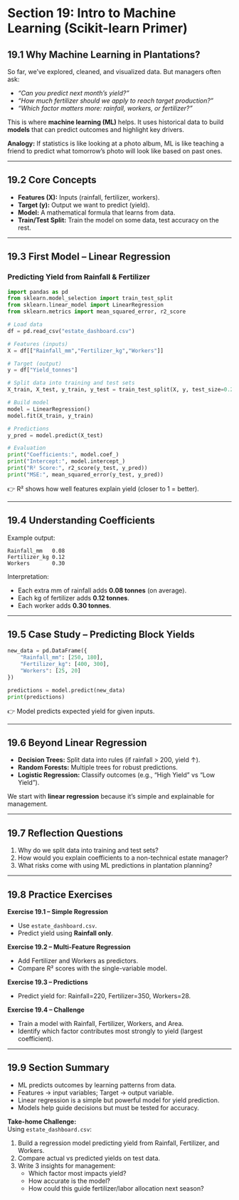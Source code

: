 # Section 19: Intro to Machine Learning (Scikit-learn Primer)

## 19.1 Why Machine Learning in Plantations?
So far, we’ve explored, cleaned, and visualized data. But managers often ask:  

- *“Can you predict next month’s yield?”*  
- *“How much fertilizer should we apply to reach target production?”*  
- *“Which factor matters more: rainfall, workers, or fertilizer?”*  

This is where **machine learning (ML)** helps. It uses historical data to build **models** that can predict outcomes and highlight key drivers.  

**Analogy:** If statistics is like looking at a photo album, ML is like teaching a friend to predict what tomorrow’s photo will look like based on past ones.  

---

## 19.2 Core Concepts
- **Features (X):** Inputs (rainfall, fertilizer, workers).  
- **Target (y):** Output we want to predict (yield).  
- **Model:** A mathematical formula that learns from data.  
- **Train/Test Split:** Train the model on some data, test accuracy on the rest.  

---

## 19.3 First Model – Linear Regression

### Predicting Yield from Rainfall & Fertilizer
```python
import pandas as pd
from sklearn.model_selection import train_test_split
from sklearn.linear_model import LinearRegression
from sklearn.metrics import mean_squared_error, r2_score

# Load data
df = pd.read_csv("estate_dashboard.csv")

# Features (inputs)
X = df[["Rainfall_mm","Fertilizer_kg","Workers"]]

# Target (output)
y = df["Yield_tonnes"]

# Split data into training and test sets
X_train, X_test, y_train, y_test = train_test_split(X, y, test_size=0.2, random_state=42)

# Build model
model = LinearRegression()
model.fit(X_train, y_train)

# Predictions
y_pred = model.predict(X_test)

# Evaluation
print("Coefficients:", model.coef_)
print("Intercept:", model.intercept_)
print("R² Score:", r2_score(y_test, y_pred))
print("MSE:", mean_squared_error(y_test, y_pred))
```
👉 R² shows how well features explain yield (closer to 1 = better).  

---

## 19.4 Understanding Coefficients
Example output:  
```
Rainfall_mm   0.08
Fertilizer_kg 0.12
Workers       0.30
```

Interpretation:  
- Each extra mm of rainfall adds **0.08 tonnes** (on average).  
- Each kg of fertilizer adds **0.12 tonnes**.  
- Each worker adds **0.30 tonnes**.  

---

## 19.5 Case Study – Predicting Block Yields
```python
new_data = pd.DataFrame({
    "Rainfall_mm": [250, 180],
    "Fertilizer_kg": [400, 300],
    "Workers": [25, 20]
})

predictions = model.predict(new_data)
print(predictions)
```
👉 Model predicts expected yield for given inputs.  

---

## 19.6 Beyond Linear Regression
- **Decision Trees:** Split data into rules (if rainfall > 200, yield ↑).  
- **Random Forests:** Multiple trees for robust predictions.  
- **Logistic Regression:** Classify outcomes (e.g., “High Yield” vs “Low Yield”).  

We start with **linear regression** because it’s simple and explainable for management.  

---

## 19.7 Reflection Questions
1. Why do we split data into training and test sets?  
2. How would you explain coefficients to a non-technical estate manager?  
3. What risks come with using ML predictions in plantation planning?  

---

## 19.8 Practice Exercises

**Exercise 19.1 – Simple Regression**  
- Use `estate_dashboard.csv`.  
- Predict yield using **Rainfall only**.  

**Exercise 19.2 – Multi-Feature Regression**  
- Add Fertilizer and Workers as predictors.  
- Compare R² scores with the single-variable model.  

**Exercise 19.3 – Predictions**  
- Predict yield for: Rainfall=220, Fertilizer=350, Workers=28.  

**Exercise 19.4 – Challenge**  
- Train a model with Rainfall, Fertilizer, Workers, and Area.  
- Identify which factor contributes most strongly to yield (largest coefficient).  

---

## 19.9 Section Summary
- ML predicts outcomes by learning patterns from data.  
- Features → input variables; Target → output variable.  
- Linear regression is a simple but powerful model for yield prediction.  
- Models help guide decisions but must be tested for accuracy.  

**Take-home Challenge:**  
Using `estate_dashboard.csv`:  
1. Build a regression model predicting yield from Rainfall, Fertilizer, and Workers.  
2. Compare actual vs predicted yields on test data.  
3. Write 3 insights for management:  
   - Which factor most impacts yield?  
   - How accurate is the model?  
   - How could this guide fertilizer/labor allocation next season?  

